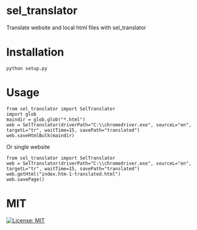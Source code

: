 # sel_translator
Translate website and local html files with sel_translator

# Installation
```
python setup.py
```

# Usage
```
from sel_translator import SelTranslator
import glob
maindir = glob.glob("*.html")
web = SelTranslator(driverPath="C:\\chromedriver.exe", sourceL="en", targetL="tr", waitTime=15, savePath="translated")
web.saveHtmlBulk(maindir)
```
Or single website
```
from sel_translator import SelTranslator
web = SelTranslator(driverPath="C:\\chromedriver.exe", sourceL="en", targetL="tr", waitTime=15, savePath="translated")
web.getHtml("index.htm-1-translated.html")
web.savePage()
```
# MIT
[![License: MIT](https://img.shields.io/badge/License-MIT-yellow.svg)](https://opensource.org/licenses/MIT)
